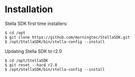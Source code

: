 Installation
============

Stella SDK first time installers:

    $ cd /opt
    $ git clone https://github.com/morningtec/StellaSDK.git
    $ /opt/StellaSDK/bin/stella-config --install

Updating Stella SDK to r2.0

    $ cd /opt/StellaSDK
    $ git reset --hard r2.0
    $ /opt/StellaSDK/bin/stella-config --install

